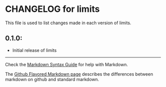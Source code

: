 # CHANGELOG for limits

This file is used to list changes made in each version of limits.

## 0.1.0:

* Initial release of limits

- - -
Check the [Markdown Syntax Guide](http://daringfireball.net/projects/markdown/syntax) for help with Markdown.

The [Github Flavored Markdown page](http://github.github.com/github-flavored-markdown/) describes the differences between markdown on github and standard markdown.
